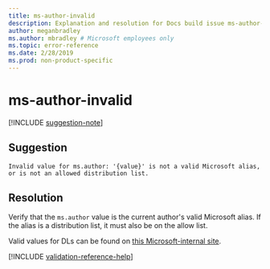 ```yaml
---
title: ms-author-invalid
description: Explanation and resolution for Docs build issue ms-author-invalid
author: meganbradley
ms.author: mbradley # Microsoft employees only
ms.topic: error-reference
ms.date: 2/28/2019
ms.prod: non-product-specific
---
```

# ms-author-invalid

[!INCLUDE [suggestion-note](includes/suggestion-note.md)]

## Suggestion

`Invalid value for ms.author: '{value}' is not a valid Microsoft alias, or is not an allowed distribution list.`

## Resolution

Verify that the `ms.author` value is the current author's valid Microsoft alias. If the alias is a distribution list, it must also be on the allow list.

Valid values for DLs can be found on [this Microsoft-internal site](https://docsmetadatatool.azurewebsites.net/allowlists).

<!--make sure to add this file to your includes folder and verify the path-->
[!INCLUDE [validation-reference-help](includes/validation-reference-help.md)]

